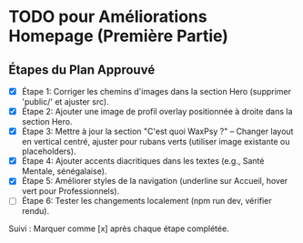 # TODO pour Améliorations Homepage (Première Partie)

## Étapes du Plan Approuvé

- [x] Étape 1: Corriger les chemins d'images dans la section Hero (supprimer 'public/' et ajuster src).
- [x] Étape 2: Ajouter une image de profil overlay positionnée à droite dans la section Hero.
- [x] Étape 3: Mettre à jour la section "C'est quoi WaxPsy ?" – Changer layout en vertical centré, ajuster pour rubans verts (utiliser image existante ou placeholders).
- [x] Étape 4: Ajouter accents diacritiques dans les textes (e.g., Santé Mentale, sénégalaise).
- [x] Étape 5: Améliorer styles de la navigation (underline sur Accueil, hover vert pour Professionnels).
- [ ] Étape 6: Tester les changements localement (npm run dev, vérifier rendu).

Suivi : Marquer comme [x] après chaque étape complétée.
